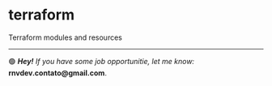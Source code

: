# terraform
Terraform modules and resources



<hr>
🟢 <strong><i>Hey!</strong> If you have some job opportunitie, let me know:</i> <strong>rnvdev.contato@gmail.com</strong>.
